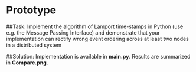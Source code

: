 # Prototype

##Task:
Implement the algorithm of Lamport time-stamps in Python (use e.g. the Message Passing Interface) and demonstrate that your implementation can rectify wrong event ordering across at least two nodes in a distributed system

##Solution:
Implementation is available in **main.py**. Results are summarized in **Compare.png**.